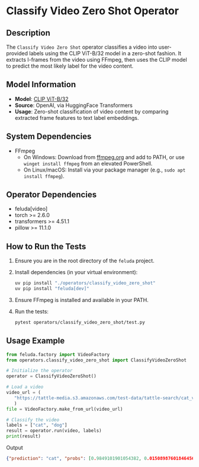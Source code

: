 # Classify Video Zero Shot Operator

## Description

The `Classify Video Zero Shot` operator classifies a video into user-provided labels using the CLIP ViT-B/32 model in a zero-shot fashion. It extracts I-frames from the video using FFmpeg, then uses the CLIP model to predict the most likely label for the video content.

## Model Information

- **Model**: [CLIP ViT-B/32](https://huggingface.co/openai/clip-vit-base-patch32)
- **Source**: OpenAI, via HuggingFace Transformers
- **Usage**: Zero-shot classification of video content by comparing extracted frame features to text label embeddings.

## System Dependencies

- FFmpeg
  - On Windows: Download from [ffmpeg.org](https://ffmpeg.org/download.html) and add to PATH, or use `winget install ffmpeg` from an elevated PowerShell.
  - On Linux/macOS: Install via your package manager (e.g., `sudo apt install ffmpeg`).

## Operator Dependencies

- feluda[video]
- torch >= 2.6.0
- transformers >= 4.51.1
- pillow >= 11.1.0

## How to Run the Tests

1. Ensure you are in the root directory of the `feluda` project.
2. Install dependencies (in your virtual environment):

   ```bash
   uv pip install "./operators/classify_video_zero_shot"
   uv pip install "feluda[dev]"
   ```

3. Ensure FFmpeg is installed and available in your PATH.
4. Run the tests:

   ```bash
   pytest operators/classify_video_zero_shot/test.py
   ```

## Usage Example

```python
from feluda.factory import VideoFactory
from operators.classify_video_zero_shot import ClassifyVideoZeroShot

# Initialize the operator
operator = ClassifyVideoZeroShot()

# Load a video
video_url = (
   "https://tattle-media.s3.amazonaws.com/test-data/tattle-search/cat_vid_2mb.mp4"
   )
file = VideoFactory.make_from_url(video_url)

# Classify the video
labels = ["cat", "dog"]
result = operator.run(video, labels)
print(result)
```

Output

```json
{"prediction": "cat", "probs": [0.9849101901054382, 0.015089876018464565]}
```
